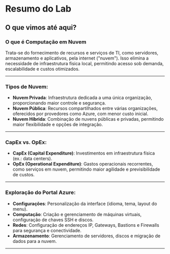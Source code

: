 # Resumo do Lab

## O que vimos até aqui?

### O que é Computação em Nuvem
Trata-se do fornecimento de recursos e serviços de TI, como servidores, armazenamento e aplicativos, pela internet ("nuvem"). Isso elimina a necessidade de infraestrutura física local, permitindo acesso sob demanda, escalabilidade e custos otimizados.

---

### Tipos de Nuvem:
- **Nuvem Privada**: Infraestrutura dedicada a uma única organização, proporcionando maior controle e segurança.
- **Nuvem Pública**: Recursos compartilhados entre várias organizações, oferecidos por provedores como Azure, com menor custo inicial.
- **Nuvem Híbrida**: Combinação de nuvens públicas e privadas, permitindo maior flexibilidade e opções de integração.

---

### CapEx vs. OpEx:
- **CapEx (Capital Expenditure)**: Investimentos em infraestrutura física (ex.: data centers).
- **OpEx (Operational Expenditure)**: Gastos operacionais recorrentes, como serviços em nuvem, permitindo maior agilidade e previsibilidade de custos.

---

### Exploração do Portal Azure:
- **Configurações**: Personalização da interface (idioma, tema, layout do menu).
- **Computação**: Criação e gerenciamento de máquinas virtuais, configuração de chaves SSH e discos.
- **Redes**: Configuração de endereços IP, Gateways, Bastions e Firewalls para segurança e conectividade.
- **Armazenamento**: Gerenciamento de servidores, discos e migração de dados para a nuvem.

---
